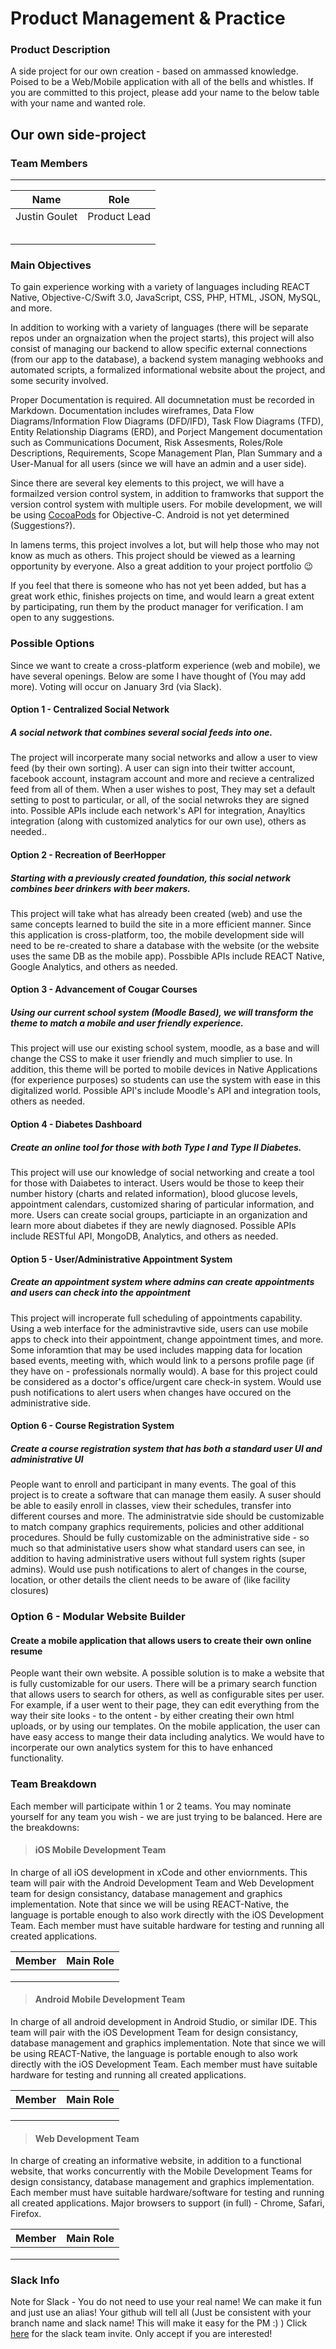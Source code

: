 #   Product Management & Practice

### Product Description
A side project for our own creation - based on ammassed knowledge. Poised to be a Web/Mobile application with all of the bells and whistles. If you are committed to this project, please add your name to the below table with your name and wanted role.

##  Our own side-project
### Team Members
---
|Name|Role|
|---|---|
|Justin Goulet|Product Lead|
| | |
| | |
| | |
| | |
| | |

### Main Objectives
To gain experience working with a variety of languages including REACT Native, Objective-C/Swift 3.0, JavaScript, CSS, PHP, HTML, JSON, MySQL, and more.

In addition to working with a variety of languages (there will be separate repos under an orgnaization when the project starts), this project will also consist of managing our backend to allow specific external connections (from our app to the database), a backend system managing webhooks and automated scripts, a formalized informational website about the project, and some security involved.

Proper Documentation is required. All documnetation must be recorded in Markdown. Documentation includes wireframes, Data Flow Diagrams/Information Flow Diagrams (DFD/IFD), Task Flow Diagrams (TFD), Entity Relationship Diagrams (ERD), and Porject Mangement documentation such as Communications Document, Risk Assesments, Roles/Role Descriptions, Requirements, Scope Management Plan, Plan Summary and a User-Manual for all users (since we will have an admin and a user side).

Since there are several key elements to this project, we will have a formailzed version control system, in addition to framworks that support the version control system with multiple users. For mobile development, we will be using [CocoaPods](https://cocoapods.org/https://cocoapods.org/) for Objective-C. Android is not yet determined (Suggestions?).

In lamens terms, this project involves a lot, but will help those who may not know as much as others. This project should be viewed as a learning opportunity by everyone. Also a great addition to your project portfolio :wink: 

If you feel that there is someone who has not yet been added, but has a great work ethic, finishes projects on time, and would learn a great extent by participating, run them by the product manager for verification. I am open to any suggestions.

### Possible Options
Since we want to create a cross-platform experience (web and mobile), we have several openings. Below are some I have thought of (You may add more). Voting will occur on January 3rd (via Slack).

####  Option 1 - Centralized Social Network
##### A social network that combines several social feeds into one.
The project will incorperate many social networks and allow a user to view feed (by their own sorting). A user can sign into their twitter account, facebook account, instagram account and more and recieve a centralized feed from all of them. When a user wishes to post, They may set a default setting to post to particular, or all, of the social netwroks they are signed into.
Possible APIs include each network's API for integration, Anayltics integration (along with customized analytics for our own use), others as needed..

####  Option 2 - Recreation of BeerHopper
##### Starting with a previously created foundation, this social network combines beer drinkers with beer makers.
This project will take what has already been created (web) and use the same concepts learned to build the site in a more efficient manner. Since this application is cross-platform, too, the mobile development side will need to be re-created to share a database with the website (or the website uses the same DB as the mobile app).
Possbible APIs include REACT Native, Google Analytics, and others as needed.

####  Option 3 - Advancement of Cougar Courses
##### Using our current school system (Moodle Based), we will transform the theme to match a mobile and user friendly experience.
This project will use our existing school system, moodle, as a base and will change the CSS to make it user friendly and much simplier to use. In addition, this theme will be ported to mobile devices in Native Applications (for experience purposes) so students can use the system with ease in this digitalized world.
Possible API's include Moodle's API and integration tools, others as needed.

####  Option 4 - Diabetes Dashboard
##### Create an online tool for those with both Type I and Type II Diabetes.
This project will use our knowledge of social networking and create a tool for those with Daiabetes to interact. Users would be those to keep their number history (charts and related information), blood glucose levels, appointment calendars, customized sharing of particular information, and more. Users can create social groups, particiapte in an organization and learn more about diabetes if they are newly diagnosed.
Possible APIs include RESTful API, MongoDB, Analytics, and others as needed.

####  Option 5 - User/Administrative Appointment System
##### Create an appointment system where admins can create appointments and users can check into the appointment
This project will incroperate full scheduling of appointments capability. Using a web interface for the administravtive side, users can use mobile apps to check into their appointment, change appointment times, and more. Some inforamtion that may be used includes mapping data for location based events, meeting with, which would link to a persons profile page (if they have on - professionals normally would). A base for this project could be considered as a doctor's office/urgent care check-in system.
Would use push notifications to alert users when changes have occured on the administrative side.

####  Option 6 - Course Registration System
##### Create a course registration system that has both a standard user UI and administrative UI
People want to enroll and participant in many events. The goal of this project is to create a software that can manage them easily. A suser should be able to easily enroll in classes, view their schedules, transfer into different courses and more. The administratvie side should be customizable to match company graphics requirements, policies and other additional procedures. Should be fully customizable on the administrative side - so much so that administative users show what standard users can see, in addition to having administrative users without full system rights (super admins).
Would use push notifications to alert of changes in the course, location, or other details the client needs to be aware of (like facility closures)

###  Option 6 - Modular Website Builder
#### Create a mobile application that allows users to create their own online resume
People want their own website. A possible solution is to make a website that is fully customizable for our users. There will be a primary search function that allows users to search for others, as well as configurable sites per user. For example, if a user went to their page, they can edit everything from the way their site looks - to the ontent - by either creating their own html uploads, or by using our templates. On the mobile application, the user can have easy access to mange their data including analytics. We would have to incorperate our own analytics system for this to have enhanced functionality.

### Team Breakdown
Each member will participate within 1 or 2 teams. You may nominate yourself for any team you wish - we are just trying to be balanced. Here are the breakdowns:

> #### iOS Mobile Development Team
In charge of all iOS development in xCode and other enviornments. This team will pair with the Android Development Team and Web Development team for design consistancy, database management and graphics implementation. Note that since we will be using REACT-Native, the language is portable enough to also work directly with the iOS Development Team. Each member must have suitable hardware for testing and running all created applications.
>
|Member|Main Role|
|---|---|
|  |  |
|  |  |
|  |  |


> #### Android Mobile Development Team
In charge of all android development in Android Studio, or similar IDE. This team will pair with the iOS Development Team for design consistancy, database management and graphics implementation. Note that since we will be using REACT-Native, the language is portable enough to also work directly with the iOS Development Team. Each member must have suitable hardware for testing and running all created applications.
>
|Member|Main Role|
|---|---|
|  |  |
|  |  |
|  |  |


> #### Web Development Team
In charge of creating an informative website, in addition to a functional website, that works concurrently with the Mobile Development Teams for design consistancy, database management and graphics implementation. Each member must have suitable hardware/software for testing and running all created applications. Major browsers to support (in full) - Chrome, Safari, Firefox.
>
|Member|Main Role|
|---|---|
|  |  |
|  |  |
|  |  |


### Slack Info
Note for Slack - You do not need to use your real name! We can make it fun and just use an alias! Your github will tell all (Just be consistent with your branch name and slack name! This will make it easy for the PM :) )
Click [here](https://sideproject-teamcsusm.slack.com/shared_invite/MTIxMjY0OTEyMDA1LTE0ODI4NjgxMjMtMzI1ZjhlYTk4OA) for the slack team invite. Only accept if you are interested!
